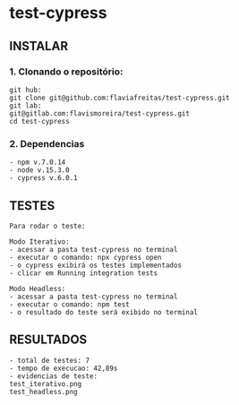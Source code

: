 # test-cypress

## INSTALAR

### 1. Clonando o repositório:
```
git hub:
git clone git@github.com:flaviafreitas/test-cypress.git 
git lab: 
git@gitlab.com:flavismoreira/test-cypress.git
cd test-cypress
```

### 2. Dependencias
```
- npm v.7.0.14
- node v.15.3.0
- cypress v.6.0.1
```

## TESTES
```
Para rodar o teste:

Modo Iterativo:
- acessar a pasta test-cypress no terminal
- executar o comando: npx cypress open
- o cypress exibirá os testes implementados
- clicar em Running integration tests

Modo Headless:
- acessar a pasta test-cypress no terminal
- executar o comando: npm test
- o resultado do teste será exibido no terminal

```

## RESULTADOS
```
- total de testes: 7
- tempo de execucao: 42,89s
- evidencias de teste: 
test_iterativo.png
test_headless.png
```
